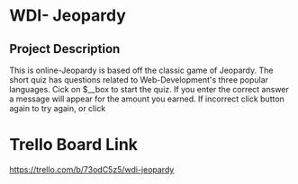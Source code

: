 # WDI- Jeopardy
## Project Description
This is online-Jeopardy is based off the classic game of Jeopardy.  The short quiz has questions related to  Web-Development's three popular languages.  Cick on $__box to start the quiz. If you enter the correct answer a message will appear for the amount you earned. If incorrect click button again to try again, or click

# Trello Board Link
https://trello.com/b/73odC5z5/wdi-jeopardy




                   
